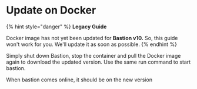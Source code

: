 # Update on Docker

{% hint style="danger" %}
**Legacy Guide**

Docker image has not yet been updated for **Bastion v10.** So, this guide won't work for you. We'll update it as soon as possible.
{% endhint %}

Simply shut down Bastion, stop the container and pull the Docker image again to download the updated version. Use the same run command to start bastion.&#x20;

When bastion comes online, it should be on the new version
